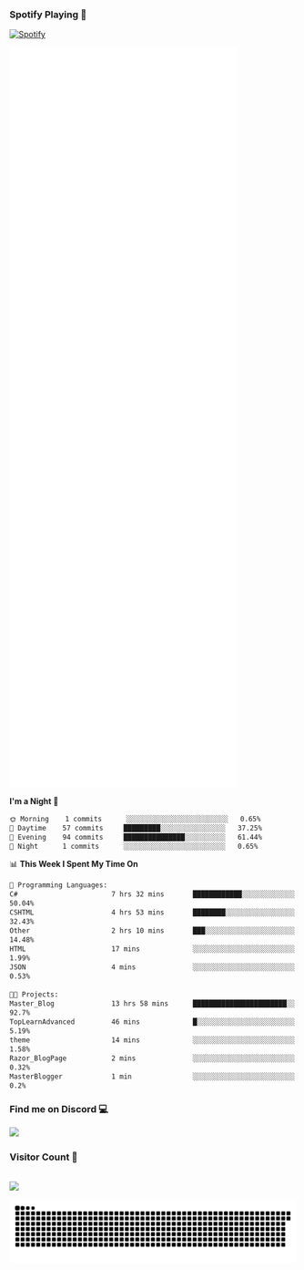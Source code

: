 ### Spotify Playing 🎵
[![Spotify](https://spotify-livestats-callme-milad.vercel.app/api/spotify)](https://open.spotify.com/user/314mrt6dxn5cqoxklh3thbwlr6by)

<img align="center" src="/github-metrics.svg" alt="Metrics" width="400">

<!--START_SECTION:waka-->
**I'm a Night 🦉** 

```text
🌞 Morning    1 commits      ░░░░░░░░░░░░░░░░░░░░░░░░░   0.65% 
🌆 Daytime    57 commits     █████████░░░░░░░░░░░░░░░░   37.25% 
🌃 Evening    94 commits     ███████████████░░░░░░░░░░   61.44% 
🌙 Night      1 commits      ░░░░░░░░░░░░░░░░░░░░░░░░░   0.65%

```


📊 **This Week I Spent My Time On** 

```text
💬 Programming Languages: 
C#                       7 hrs 32 mins       ████████████░░░░░░░░░░░░░   50.04% 
CSHTML                   4 hrs 53 mins       ████████░░░░░░░░░░░░░░░░░   32.43% 
Other                    2 hrs 10 mins       ███░░░░░░░░░░░░░░░░░░░░░░   14.48% 
HTML                     17 mins             ░░░░░░░░░░░░░░░░░░░░░░░░░   1.99% 
JSON                     4 mins              ░░░░░░░░░░░░░░░░░░░░░░░░░   0.53%

🐱‍💻 Projects: 
Master_Blog              13 hrs 58 mins      ███████████████████████░░   92.7% 
TopLearnAdvanced         46 mins             █░░░░░░░░░░░░░░░░░░░░░░░░   5.19% 
theme                    14 mins             ░░░░░░░░░░░░░░░░░░░░░░░░░   1.58% 
Razor_BlogPage           2 mins              ░░░░░░░░░░░░░░░░░░░░░░░░░   0.32% 
MasterBlogger            1 min               ░░░░░░░░░░░░░░░░░░░░░░░░░   0.2%

```


<!--END_SECTION:waka-->

### Find me on Discord 💻
<a href="https://discord.gg/t35EjYprS6" rel="nofollow"> 
  <img src="https://discord.c99.nl/widget/theme-3/977957889358573609.png" data-canonical-src="https://discord.c99.nl/widget/theme-3/977957889358573609.png" style="max-width: 100%;"></a>

### Visitor Count 🔢
<p align="left"> 
  <br>
  <img src="https://profile-counter.glitch.me/callme-devil/count.svg" />
</p>

<img src="https://github.com/callme-devil/callme-devil/blob/output/github-contribution-grid-snake.svg" alt="snake" style="max-width: 100%;">
